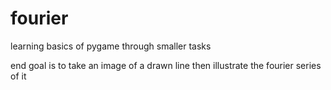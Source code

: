 # fourier
 
learning basics of pygame
through smaller tasks

end goal is to take an image of a drawn line then illustrate the fourier series of it
